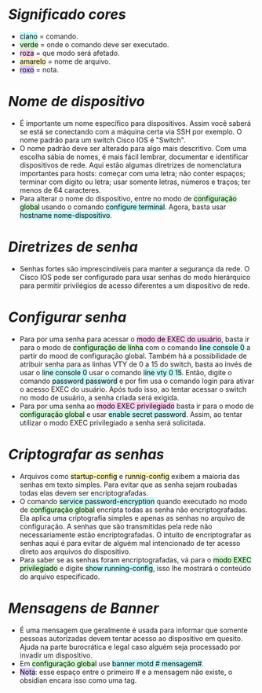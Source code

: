 # *Significado cores*

- <mark style="background: #ABF7F7A6;">ciano</mark> = comando.
- <mark style="background: #BBFABBA6;">verde</mark> = onde o comando deve ser executado.
- <mark style="background: #FFB8EBA6;">roza</mark> = que modo será afetado.
- <mark style="background: #FFF3A3A6;">amarelo</mark> = nome de arquivo.
- <mark style="background: #D2B3FFA6;">roxo</mark> = nota.

# *Nome de dispositivo*

- É importante um nome específico para dispositivos. Assim você saberá se está se conectando com a máquina certa via SSH por exemplo. O nome padrão para um switch Cisco IOS é "Switch". 
- O nome padrão deve ser alterado para algo mais descritivo. Com uma escolha sábia de nomes, é mais fácil lembrar, documentar e identificar dispositivos de rede. Aqui estão algumas diretrizes de nomenclatura importantes para hosts: começar com uma letra; não conter espaços; terminar com dígito ou letra; usar somente letras, números e traços; ter menos de 64 caracteres.
- Para alterar o nome do dispositivo, entre no modo de <mark style="background: #BBFABBA6;">configuração global</mark> usando o comando <mark style="background: #ABF7F7A6;">configure terminal</mark>. Agora, basta usar <mark style="background: #ABF7F7A6;">hostname nome-dispositivo</mark>.

# *Diretrizes de senha*

- Senhas fortes são imprescindíveis para manter a segurança da rede. O Cisco IOS pode ser configurado para usar senhas do modo hierárquico para permitir privilégios de acesso diferentes a um dispositivo de rede.

# *Configurar senha*

- Para por uma senha para acessar o <mark style="background: #FFB8EBA6;">modo de EXEC do usuário</mark>, basta ir para o modo de <mark style="background: #BBFABBA6;">configuração de linha</mark> com o comando <mark style="background: #ABF7F7A6;">line console 0</mark> a partir do mood de configuração global. Também há a possibilidade de atribuir senha para as linhas VTY de 0 a 15 do switch, basta ao invés de usar o <mark style="background: #ABF7F7A6;">line console 0</mark> usar o comando <mark style="background: #ABF7F7A6;">line vty 0 15</mark>. Então, digite o comando <mark style="background: #ABF7F7A6;">password password</mark> e por fim usa o comando login para ativar o acesso EXEC do usuário. Após tudo isso, ao tentar acessar o switch no modo de usuário, a senha criada será exigida.
- Para por uma senha ao <mark style="background: #FFB8EBA6;">modo EXEC privilegiado</mark> basta ir para o modo de <mark style="background: #BBFABBA6;">configuração global</mark> e usar <mark style="background: #ABF7F7A6;">enable secret password</mark>. Assim, ao tentar utilizar o modo EXEC privilegiado a senha será solicitada.

# *Criptografar as senhas*

- Arquivos como <mark style="background: #FFF3A3A6;">startup-config</mark> e <mark style="background: #FFF3A3A6;">runnig-config</mark> exibem a maioria das senhas em texto simples. Para evitar que as senha sejam roubadas todas elas devem ser encriptografadas. 
- O comando <mark style="background: #ABF7F7A6;">service password-encryption</mark> quando executado no modo de <mark style="background: #BBFABBA6;">configuração global</mark> encripta todas as senha não encriptografadas. Ela aplica uma criptografia simples e apenas as senhas no arquivo de configuração. A senhas que são transmitidas pela rede não necessariamente estão encriptografadas. O intuito de encriptografar as senhas aqui é para evitar de alguém mal intencionado de ter acesso direto aos arquivos do dispositivo.
- Para saber se as senhas foram encriptografadas, vá para o <mark style="background: #BBFABBA6;">modo EXEC privilegiado</mark> e digite <mark style="background: #ABF7F7A6;">show running-config</mark>, isso lhe mostrará o conteúdo do arquivo especificado.

# *Mensagens de Banner*

- É uma mensagem que geralmente é usada para informar que somente pessoas autorizadas devem tentar acesso ao dispositivo em quesito. Ajuda na parte burocrática e legal caso alguém seja processado por invadir um dispositivo.
- Em <mark style="background: #BBFABBA6;">configuração global</mark> use <mark style="background: #ABF7F7A6;">banner motd # mensagem#</mark>. 
- <mark style="background: #D2B3FFA6;">Nota</mark>: esse espaço entre o primeiro # e a mensagem não existe, o obsidian encara isso como uma tag. 

